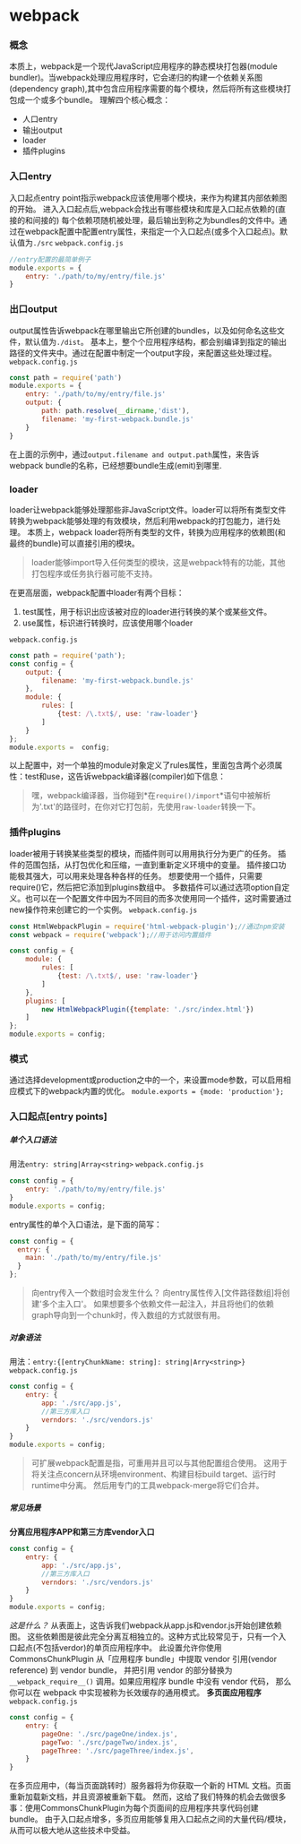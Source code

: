 # webpack
### 概念
本质上，webpack是一个现代JavaScript应用程序的静态模块打包器(module bundler)。当webpack处理应用程序时，它会递归的构建一个依赖关系图(dependency graph),其中包含应用程序需要的每个模块，然后将所有这些模块打包成一个或多个bundle。
理解四个核心概念：
* 人口entry
* 输出output
* loader
* 插件plugins
### 入口entry
入口起点entry point指示webpack应该使用哪个模块，来作为构建其内部依赖图的开始。
进入入口起点后,webpack会找出有哪些模块和库是入口起点依赖的(直接的和间接的)
每个依赖项随机被处理，最后输出到称之为bundles的文件中。通过在webpack配置中配置entry属性，来指定一个入口起点(或多个入口起点)。默认值为`./src`
`webpack.config.js`
```js
//entry配置的最简单例子
module.exports = {
	entry: './path/to/my/entry/file.js'
}
```
### 出口output
output属性告诉webpack在哪里输出它所创建的bundles，以及如何命名这些文件，默认值为`./dist`。
基本上，整个个应用程序结构，都会别编译到指定的输出路径的文件夹中。通过在配置中制定一个output字段，来配置这些处理过程。
`webpack.config.js`
```js
const path = require('path')
module.exports = {
	entry: './path/to/my/entry/file.js'
	output: {
		path: path.resolve(__dirname,'dist'),
		filename: 'my-first-webpack.bundle.js'	
	}
}
```
在上面的示例中，通过`output.filename and output.path`属性，来告诉webpack bundle的名称，已经想要bundle生成(emit)到哪里.
### loader
loader让webpack能够处理那些非JavaScript文件。loader可以将所有类型文件转换为webpack能够处理的有效模块，然后利用webpack的打包能力，进行处理。
本质上，webpack loader将所有类型的文件，转换为应用程序的依赖图(和最终的bundle)可以直接引用的模块。

>loader能够import导入任何类型的模块，这是webpack特有的功能，其他打包程序或任务执行器可能不支持。

在更高层面，webpack配置中loader有两个目标：
1. test属性，用于标识出应该被对应的loader进行转换的某个或某些文件。
2. use属性，标识进行转换时，应该使用哪个loader

`webpack.config.js`
```js
const path = require('path');
const config = {
	output: {
		filename: 'my-first-webpack.bundle.js'
	},
	module: {
		rules: [
			{test: /\.txt$/, use: 'raw-loader'}
		]
	}
};
module.exports =  config;
```
以上配置中，对一个单独的module对象定义了rules属性，里面包含两个必须属性：test和use，这告诉webpack编译器(compiler)如下信息：
>嘿，webpack编译器，当你碰到*在`require()/import`*语句中被解析为'.txt'的路径时，在你对它打包前，先使用`raw-loader`转换一下。

### 插件plugins
loader被用于转换某些类型的模块，而插件则可以用用执行分为更广的任务。
插件的范围包括，从打包优化和压缩，一直到重新定义环境中的变量。
插件接口功能极其强大，可以用来处理各种各样的任务。
想要使用一个插件，只需要require()它，然后把它添加到plugins数组中。
多数插件可以通过选项option自定义。也可以在一个配置文件中因为不同目的而多次使用同一个插件，这时需要通过new操作符来创建它的一个实例。
`webpack.config.js`
```js
const HtmlWebpackPlugin = require('html-webpack-plugin');//通过npm安装
const webpack = require('webpack');//用于访问内置插件

const config = {
	module: {
		rules: [
			{test: /\.txt$/, use: 'raw-loader'}
		]
	},
	plugins: [
		new HtmlWebpackPlugin({template: './src/index.html'})
	]
};
module.exports = config;
```
### 模式
通过选择development或production之中的一个，来设置mode参数，可以启用相应模式下的webpack内置的优化。
`module.exports = {mode: 'production'};
`
### 入口起点[entry points]
##### 单个入口语法
用法`entry: string|Array<string>`
`webpack.config.js`
```js
const config = {
	entry: './path/to/my/entry/file.js'
}
module.exports = config;
```
entry属性的单个入口语法，是下面的简写：
```js
const config = {
  entry: {
    main: './path/to/my/entry/file.js'
  }
};
```
>向entry传入一个数组时会发生什么？
向entry属性传入[文件路径数组]将创建'多个主入口'。
如果想要多个依赖文件一起注入，并且将他们的依赖graph导向到一个chunk时，传入数组的方式就很有用。

##### 对象语法
用法：`entry:{[entryChunkName: string]: string|Arry<string>}`
`webpack.config.js`
```js
const config = {
	entry: {
		app: './src/app.js',
		//第三方库入口
		verndors: './src/vendors.js'
	}
}
module.exports = config;
```
>可扩展webpack配置是指，可重用并且可以与其他配置组合使用。
这用于将关注点concern从环境environment、构建目标build target、运行时runtime中分离。
然后用专门的工具webpack-merge将它们合并。

##### 常见场景
**分离应用程序APP和第三方库vendor入口**
```js
const config = {
	entry: {
		app: './src/app.js',
		//第三方库入口
		verndors: './src/vendors.js'
	}
}
module.exports = config;
```
*这是什么？* 从表面上，这告诉我们webpack从app.js和vendor.js开始创建依赖图。
这些依赖图是彼此完全分离互相独立的。这种方式比较常见于，只有一个入口起点(不包括verdor)的单页应用程序中。
此设置允许你使用 CommonsChunkPlugin 从「应用程序 bundle」中提取 vendor 引用(vendor reference) 到 vendor bundle，
并把引用 vendor 的部分替换为 `__webpack_require__()` 调用。如果应用程序 bundle 中没有 vendor 代码，
那么你可以在 webpack 中实现被称为长效缓存的通用模式。
**多页面应用程序**
`webpack.config.js`
```js
const config = {
	entry: {
		pageOne: './src/pageOne/index.js',
		pageTwo: './src/pageTwo/index.js',
		pageThree: './src/pageThree/index.js',
	}
}
```
在多页应用中，（每当页面跳转时）服务器将为你获取一个新的 HTML 文档。页面重新加载新文档，并且资源被重新下载。
然而，这给了我们特殊的机会去做很多事：使用CommonsChunkPlugin为每个页面间的应用程序共享代码创建bundle。
由于入口起点增多，多页应用能够复用入口起点之间的大量代码/模块，从而可以极大地从这些技术中受益。

